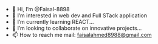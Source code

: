 - 👋 Hi, I’m @Faisal-8898
- 👀 I’m interested in web dev and Full STack application
- 🌱 I’m currently learning REACT...
- 💞️ I’m looking to collaborate on innovative projects...
- 📫 How to reach me mail: faisalahmed8988@gmail.com

<!---
Faisal-8898/Faisal-8898 is a ✨ special ✨ repository because its `README.md` (this file) appears on your GitHub profile.
You can click the Preview link to take a look at your changes.
--->
